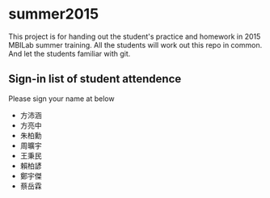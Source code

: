 # summer2015

This project is for handing out the student's practice and homework in 2015 MBILab summer training. All the students will work out this repo in common. And let the students familiar with git.

## Sign-in list of student attendence

Please sign your name at below

* 方沛涵
* 方亮中
* 朱柏勳
* 周曠宇
* 王秉民
* 賴柏諺
* 鄭宇傑
* 蔡岳霖
